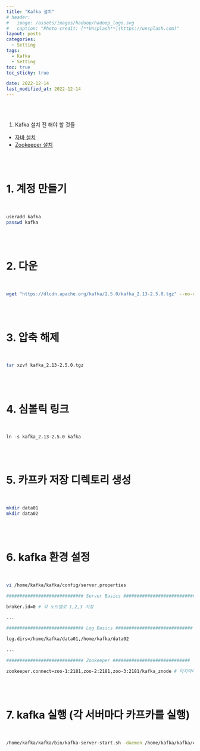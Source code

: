 ```yaml
---
title: "Kafka 설치"
# header:
#   image: /assets/images/hadoop/hadoop_logo.svg
#   caption: "Photo credit: [**Unsplash**](https://unsplash.com)"
layout: posts
categories:
  - Setting
tags:
  - Kafka
  - Setting
toc: true
toc_sticky: true

date: 2022-12-14
last_modified_at: 2022-12-14
---
```


<br><br>

1. Kafka 설치 전 해야 할 것들

* <a href="https://och5351.github.io/setting/CentOS7-Java-%EC%84%A4%EC%B9%98/"> 자바 설치 </a>
* <a href="https://och5351.github.io/setting/Zookeeper-%EC%84%A4%EC%B9%98/"> Zookeeper 설치 </a>

<br><br>

# 1. 계정 만들기

<br>

```bash
useradd kafka
passwd kafka
```

<br><br>

# 2. 다운

<br>

```bash
wget "https://dlcdn.apache.org/kafka/2.5.0/kafka_2.13-2.5.0.tgz" --no-check-certificate
```

<br><br>

# 3. 압축 해제

<br>

```bash
tar xzvf kafka_2.13-2.5.0.tgz
```

<br><br>

# 4. 심볼릭 링크

<br>

```
ln -s kafka_2.13-2.5.0 kafka
```

<br><br>

# 5. 카프카 저장 디렉토리 생성

<br>

```bash
mkdir data01
mkdir data02
```

<br><br>

# 6. kafka 환경 설정

<br>

```bash
vi /home/kafka/kafka/config/server.properties

############################# Server Basics #############################

broker.id=0 # 각 노드별로 1,2,3 지정

...

############################# Log Basics #############################

log.dirs=/home/kafka/data01,/home/kafka/data02

...

############################# Zookeeper #############################

zookeeper.connect=zoo-1:2181,zoo-2:2181,zoo-3:2181/kafka_znode # 마지막에 zookeeper 데이터 저장 노드를 지정해준다.

```

<br><br>

# 7. kafka 실행 (각 서버마다 카프카를 실행)

<br>

```bash
/home/kafka/kafka/bin/kafka-server-start.sh -daemon /home/kafka/kafka/config/server.properties
```

<br><br>